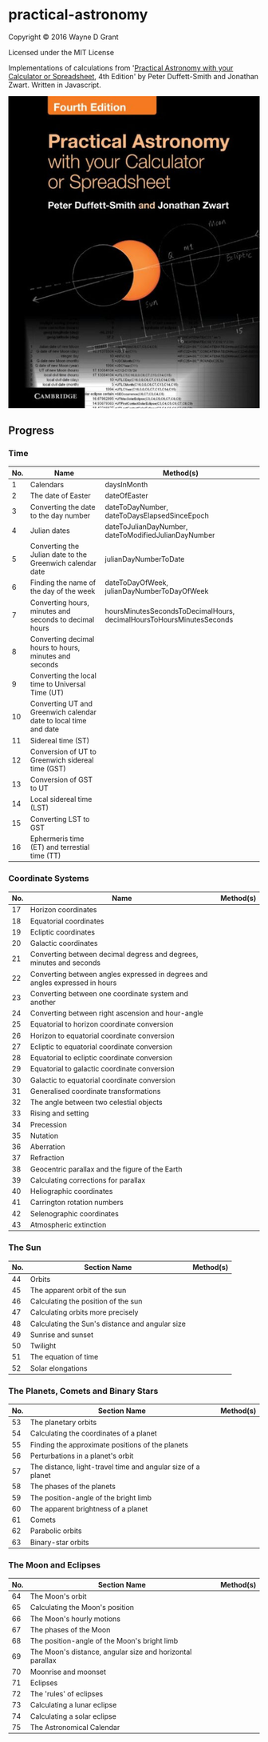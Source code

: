# practical-astronomy

Copyright © 2016 Wayne D Grant

Licensed under the MIT License

Implementations of calculations from '[Practical Astronomy with your Calculator or Spreadsheet](https://en.wikipedia.org/wiki/Practical_Astronomy_with_your_Calculator), 4th Edition' by Peter Duffett-Smith and Jonathan Zwart. Written in Javascript.

![alt tag](practical-astronomy-with-your-calculator-or-spreadsheet.jpg)

## Progress

### Time

| No. | Name                                                             | Method(s)                                                            |
|-----|------------------------------------------------------------------|----------------------------------------------------------------------|
| 1   | Calendars                                                        | daysInMonth                                                          |
| 2   | The date of Easter                                               | dateOfEaster                                                         |
| 3   | Converting the date to the day number                            | dateToDayNumber, dateToDaysElapsedSinceEpoch                         |
| 4   | Julian dates                                                     | dateToJulianDayNumber, dateToModifiedJulianDayNumber                 |
| 5   | Converting the Julian date to the Greenwich calendar date        | julianDayNumberToDate                                                |
| 6   | Finding the name of the day of the week                          | dateToDayOfWeek, julianDayNumberToDayOfWeek                          |
| 7   | Converting hours, minutes and seconds to decimal hours           | hoursMinutesSecondsToDecimalHours, decimalHoursToHoursMinutesSeconds |
| 8   | Converting decimal hours to hours, minutes and seconds           |                                                                      |
| 9   | Converting the local time to Universal Time (UT)                 |                                                                      |
| 10  | Converting UT and Greenwich calendar date to local time and date |                                                                      |
| 11  | Sidereal time (ST)                                               |                                                                      |
| 12  | Conversion of UT to Greenwich sidereal time (GST)                |                                                                      |
| 13  | Conversion of GST to UT                                          |                                                                      |
| 14  | Local sidereal time (LST)                                        |                                                                      |
| 15  | Converting LST to GST                                            |                                                                      |
| 16  | Ephermeris time (ET) and terrestial time (TT)                    |                                                                      |

### Coordinate Systems

| No. | Name                                                                         | Method(s)                                              |
|-----|------------------------------------------------------------------------------|--------------------------------------------------------|
| 17  | Horizon coordinates                                                          |                                                        |
| 18  | Equatorial coordinates                                                       |                                                        |
| 19  | Ecliptic coordinates                                                         |                                                        |
| 20  | Galactic coordinates                                                         |                                                        |
| 21  | Converting between decimal degress and degrees, minutes and seconds          |                                                        |
| 22  | Converting between angles expressed in degrees and angles expressed in hours |                                                        |
| 23  | Converting between one coordinate system and another                         |                                                        |
| 24  | Converting between right ascension and hour-angle                            |                                                        |
| 25  | Equatorial to horizon coordinate conversion                                  |                                                        |
| 26  | Horizon to equatorial coordinate conversion                                  |                                                        |
| 27  | Ecliptic to equatorial coordinate conversion                                 |                                                        |
| 28  | Equatorial to ecliptic coordinate conversion                                 |                                                        |
| 29  | Equatorial to galactic coordinate conversion                                 |                                                        |
| 30  | Galactic to equatorial coordinate conversion                                 |                                                        |
| 31  | Generalised coordinate transformations                                       |                                                        |
| 32  | The angle between two celestial objects                                      |                                                        |
| 33  | Rising and setting                                                           |                                                        |
| 34  | Precession                                                                   |                                                        |
| 35  | Nutation                                                                     |                                                        |
| 36  | Aberration                                                                   |                                                        |
| 37  | Refraction                                                                   |                                                        |
| 38  | Geocentric parallax and the figure of the Earth                              |                                                        |
| 39  | Calculating corrections for parallax                                         |                                                        |
| 40  | Heliographic coordinates                                                     |                                                        |
| 41  | Carrington rotation numbers                                                  |                                                        |
| 42  | Selenographic coordinates                                                    |                                                        |
| 43  | Atmospheric extinction                                                       |                                                        |

### The Sun

| No. | Section Name                                    | Method(s)                                              |
|-----|-------------------------------------------------|--------------------------------------------------------|
| 44  | Orbits                                          |                                                        |
| 45  | The apparent orbit of the sun                   |                                                        |
| 46  | Calculating the position of the sun             |                                                        |
| 47  | Calculating orbits more precisely               |                                                        |
| 48  | Calculating the Sun's distance and angular size |                                                        |
| 49  | Sunrise and sunset                              |                                                        |
| 50  | Twilight                                        |                                                        |
| 51  | The equation of time                            |                                                        |
| 52  | Solar elongations                               |                                                        |

### The Planets, Comets and Binary Stars

| No. | Section Name                                                 | Method(s)                                              |
|-----|--------------------------------------------------------------|--------------------------------------------------------|
| 53  | The planetary orbits                                         |                                                        |
| 54  | Calculating the coordinates of a planet                      |                                                        |
| 55  | Finding the approximate positions of the planets             |                                                        |
| 56  | Perturbations in a planet's orbit                            |                                                        |
| 57  | The distance, light-travel time and angular size of a planet |                                                        |
| 58  | The phases of the planets                                    |                                                        |
| 59  | The position-angle of the bright limb                        |                                                        |
| 60  | The apparent brightness of a planet                          |                                                        |
| 61  | Comets                                                       |                                                        |
| 62  | Parabolic orbits                                             |                                                        |
| 63  | Binary-star orbits                                           |                                                        |

### The Moon and Eclipses

| No. | Section Name                                              | Method(s)                                              |
|-----|-----------------------------------------------------------|--------------------------------------------------------|
| 64  | The Moon's orbit                                          |                                                        |
| 65  | Calculating the Moon's position                           |                                                        |
| 66  | The Moon's hourly motions                                 |                                                        |
| 67  | The phases of the Moon                                    |                                                        |
| 68  | The position-angle of the Moon's bright limb              |                                                        |
| 69  | The Moon's distance, angular size and horizontal parallax |                                                        |
| 70  | Moonrise and moonset                                      |                                                        |
| 71  | Eclipses                                                  |                                                        |
| 72  | The 'rules' of eclipses                                   |                                                        |
| 73  | Calculating a lunar eclipse                               |                                                        |
| 74  | Calculating a solar eclipse                               |                                                        |
| 75  | The Astronomical Calendar                                 |                                                        |
